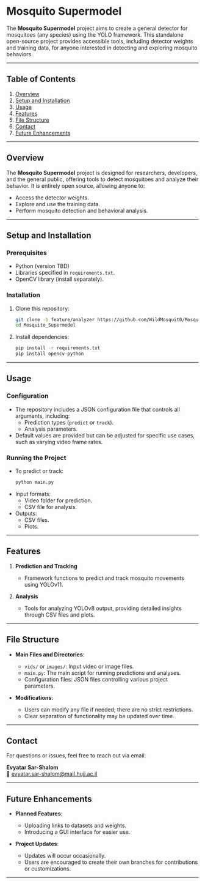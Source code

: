 
# Mosquito Supermodel

The **Mosquito Supermodel** project aims to create a general detector for mosquitoes (any species) using the YOLO framework. This standalone open-source project provides accessible tools, including detector weights and training data, for anyone interested in detecting and exploring mosquito behaviors.

---

## Table of Contents
1. [Overview](#overview)
2. [Setup and Installation](#setup-and-installation)
3. [Usage](#usage)
4. [Features](#features)
5. [File Structure](#file-structure)
6. [Contact](#contact)
7. [Future Enhancements](#future-enhancements)

---

## Overview

The **Mosquito Supermodel** project is designed for researchers, developers, and the general public, offering tools to detect mosquitoes and analyze their behavior. It is entirely open source, allowing anyone to:
- Access the detector weights.
- Explore and use the training data.
- Perform mosquito detection and behavioral analysis.

---

## Setup and Installation

### Prerequisites
- Python (version TBD)
- Libraries specified in `requirements.txt`.
- OpenCV library (install separately).

### Installation
1. Clone this repository:
   ```bash
   git clone -b feature/analyzer https://github.com/WildMosquit0/Mosquito_Supermodel.git
   cd Mosquito_Supermodel
   ```
2. Install dependencies:
   ```bash
   pip install -r requirements.txt
   pip install opencv-python
   ```

---

## Usage

### Configuration
- The repository includes a JSON configuration file that controls all arguments, including:
  - Prediction types (`predict` or `track`).
  - Analysis parameters.
- Default values are provided but can be adjusted for specific use cases, such as varying video frame rates.

### Running the Project
- To predict or track:
  ```bash
  python main.py
  ```
- Input formats:
  - Video folder for prediction.
  - CSV file for analysis.
- Outputs:
  - CSV files.
  - Plots.

---

## Features

1. **Prediction and Tracking**
   - Framework functions to predict and track mosquito movements using YOLOv11.

2. **Analysis**
   - Tools for analyzing YOLOv8 output, providing detailed insights through CSV files and plots.

---

## File Structure

- **Main Files and Directories**:
  - `vids/` or `images/`: Input video or image files.
  - `main.py`: The main script for running predictions and analyses.
  - Configuration files: JSON files controlling various project parameters.

- **Modifications**:
  - Users can modify any file if needed; there are no strict restrictions.
  - Clear separation of functionality may be updated over time.

---

## Contact

For questions or issues, feel free to reach out via email:

**Evyatar Sar-Shalom**  
📧 [evyatar.sar-shalom@mail.huji.ac.il](mailto:evyatar.sar-shalom@mail.huji.ac.il)

---

## Future Enhancements

- **Planned Features**:
  - Uploading links to datasets and weights.
  - Introducing a GUI interface for easier use.

- **Project Updates**:
  - Updates will occur occasionally.
  - Users are encouraged to create their own branches for contributions or customizations.

---
